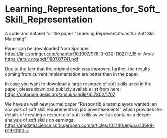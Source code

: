 # Learning_Representations_for_Soft_Skill_Representation

A code and dataset for the paper "Learning Representations for Soft Skill Matching"

Paper can be downloaded from Springer https://link.springer.com/chapter/10.1007/978-3-030-11027-7_15 or Arxiv https://arxiv.org/pdf/1807.07741.pdf

Due to the fact that the original code was improved further, the results coming from current implementation are better than in the paper.

In case you want to download a large resource of soft skills used in the paper, please download publicly available list from here: https://datorium.gesis.org/xmlui/handle/10.7802/1707

We have as well new journal paper "Responsible team players wanted: an analysis of soft skill requirements in job advertisements" which provides the details of creating a resource of soft skills as well as contains a deeper analysis of soft skills on earnings: https://epjdatascience.springeropen.com/articles/10.1140/epjds/s13688-019-0190-z
